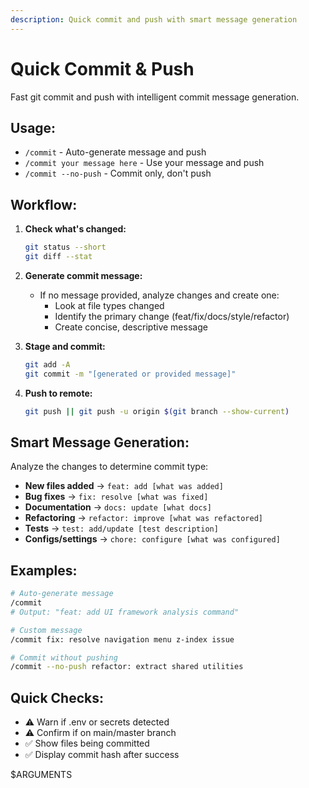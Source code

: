 ```yaml
---
description: Quick commit and push with smart message generation
---
```


# Quick Commit & Push

Fast git commit and push with intelligent commit message generation.

## Usage:
- `/commit` - Auto-generate message and push
- `/commit your message here` - Use your message and push
- `/commit --no-push` - Commit only, don't push

## Workflow:

1. **Check what's changed:**
   ```bash
   git status --short
   git diff --stat
   ```

2. **Generate commit message:**
   - If no message provided, analyze changes and create one:
     - Look at file types changed
     - Identify the primary change (feat/fix/docs/style/refactor)
     - Create concise, descriptive message

3. **Stage and commit:**
   ```bash
   git add -A
   git commit -m "[generated or provided message]"
   ```

4. **Push to remote:**
   ```bash
   git push || git push -u origin $(git branch --show-current)
   ```

## Smart Message Generation:

Analyze the changes to determine commit type:

- **New files added** → `feat: add [what was added]`
- **Bug fixes** → `fix: resolve [what was fixed]`
- **Documentation** → `docs: update [what docs]`
- **Refactoring** → `refactor: improve [what was refactored]`
- **Tests** → `test: add/update [test description]`
- **Configs/settings** → `chore: configure [what was configured]`

## Examples:

```bash
# Auto-generate message
/commit
# Output: "feat: add UI framework analysis command"

# Custom message
/commit fix: resolve navigation menu z-index issue

# Commit without pushing
/commit --no-push refactor: extract shared utilities
```

## Quick Checks:
- ⚠️ Warn if .env or secrets detected
- ⚠️ Confirm if on main/master branch
- ✅ Show files being committed
- ✅ Display commit hash after success

$ARGUMENTS